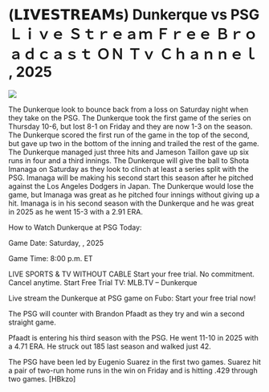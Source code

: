 # (𝗟𝗜𝗩𝗘𝗦𝗧𝗥𝗘𝗔𝗠𝘀) Dunkerque vs PSG Ｌｉｖｅ Ｓｔｒｅａｍ Ｆｒｅｅ Ｂｒｏａｄｃａｓｔ ＯＮ Ｔｖ Ｃｈａｎｎｅｌ , 2025  
  
  
[![](https://i.imgur.com/qSNzIqt.png)](https://movie.rssnews.media/axkGljkPA.php)  
  
The Dunkerque look to bounce back from a loss on Saturday night when they take on the PSG. The Dunkerque took the first game of the series on Thursday 10-6, but lost 8-1 on Friday and they are now 1-3 on the season. The Dunkerque scored the first run of the game in the top of the second, but gave up two in the bottom of the inning and trailed the rest of the game. The Dunkerque managed just three hits and Jameson Taillon gave up six runs in four and a third innings. The Dunkerque will give the ball to Shota Imanaga on Saturday as they look to clinch at least a series split with the PSG. Imanaga will be making his second start this season after he pitched against the Los Angeles Dodgers in Japan. The Dunkerque would lose the game, but Imanaga was great as he pitched four innings without giving up a hit. Imanaga is in his second season with the Dunkerque and he was great in 2025 as he went 15-3 with a 2.91 ERA.

How to Watch Dunkerque at PSG Today:

Game Date: Saturday, , 2025

Game Time: 8:00 p.m. ET

LIVE SPORTS & TV WITHOUT CABLE
Start your free trial. No commitment. Cancel anytime.
Start Free Trial
TV: MLB.TV – Dunkerque

Live stream the Dunkerque at PSG game on Fubo: Start your free trial now!

The PSG will counter with Brandon Pfaadt as they try and win a second straight game.

Pfaadt is entering his third season with the PSG. He went 11-10 in 2025 with a 4.71 ERA. He struck out 185 last season and walked just 42.

The PSG have been led by Eugenio Suarez in the first two games. Suarez hit a pair of two-run home runs in the win on Friday and is hitting .429 through two games. [HBkzo]